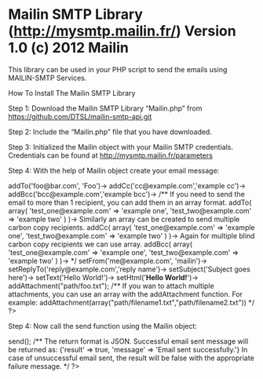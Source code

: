 Mailin SMTP Library (http://mysmtp.mailin.fr/)
Version 1.0
(c) 2012 Mailin
===============

This library can be used in your PHP script to send the emails using MAILIN-SMTP Services. 



How To Install The Mailin SMTP Library

Step 1: Download the Mailin SMTP Library “Mailin.php” from https://github.com/DTSL/mailin-smtp-api.git

Step 2: Include the “Mailin.php” file that you have downloaded.
<?php
include 'path/to/mailin-api/Mailin.php';
?>

Step 3: Initialized the Mailin object with your Mailin SMTP credentials. Credentials can be found at http://mysmtp.mailin.fr/parameters
<?php
$mailin = new Mailin('username', 'password');
?>

Step 4: With the help of Mailin object create your email message: 
<?php
$mailin->
  addTo('foo@bar.com', 'Foo')-> 

  addCc('cc@example.com','example cc')-> 

  addBcc('bcc@example.com','example bcc')->

/**
If you need to send the email to more than 1 recipient, you can add them in an array format.
    addTo(
        array(
            'test_one@example.com' => 'example one',
            'test_two@example.com' => 'example two'
   )
    )->

Similarly an array can be created to send multiple carbon copy recipients.
    addCc(
        array(
            'test_one@example.com' => 'example one',
            'test_two@example.com' => 'example two'
	 )
    )->

Again for multiple blind carbon copy recipients we can use array.
    addBcc(
        array(
            'test_one@example.com' => 'example one',
            'test_two@example.com' => 'example two'
	 )
    )->

*/

  setFrom('me@example.com', 'mailin')->
  setReplyTo('reply@example.com','reply name')->
  setSubject('Subject goes here')->
  setText('Hello World!')->
  setHtml('<strong>Hello World!</strong>')->
  addAttachment("path/foo.txt");

/**
   If you wan to attach multiple attachments, you can use an array with the addAttachment function. For example:
addAttachment(array("path/filename1.txt","path/filename2.txt"))

*/
?>

Step 4: Now call the send function using the Mailin object:

<?php
$res = $mailin->send();
/**
The return format is JSON.

Successful email sent message will be returned as:
{'result' => true, 'message' => 'Email sent successfully.'}

In case of unsuccessful email sent, the result will be false with the appropriate failure message.

*/
?>
 
